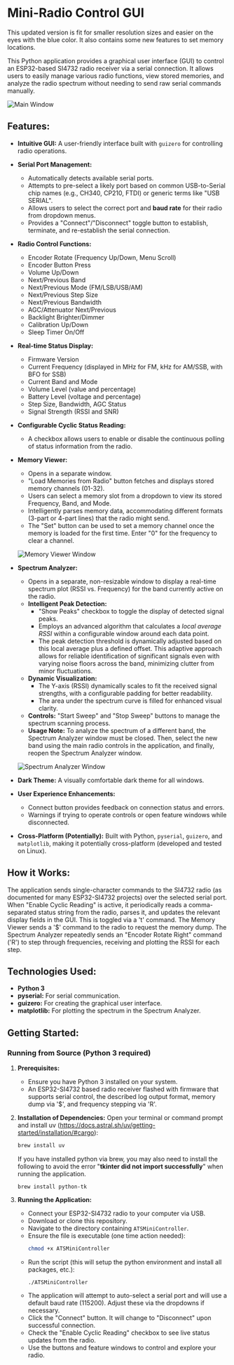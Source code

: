 # Mini-Radio Control GUI

This updated version is fit for smaller resolution sizes and easier on the eyes with the blue color.  It also contains some new features to set memory locations.

This Python application provides a graphical user interface (GUI) to control an ESP32-based SI4732 radio receiver via a serial connection. It allows users to easily manage various radio functions, view stored memories, and analyze the radio spectrum without needing to send raw serial commands manually.

![Main Window](screenshot.png)

## Features:

*   **Intuitive GUI:** A user-friendly interface built with `guizero` for controlling radio operations.
*   **Serial Port Management:**
    *   Automatically detects available serial ports.
    *   Attempts to pre-select a likely port based on common USB-to-Serial chip names (e.g., CH340, CP210, FTDI) or generic terms like "USB SERIAL".
    *   Allows users to select the correct port and **baud rate** for their radio from dropdown menus.
    *   Provides a "Connect"/"Disconnect" toggle button to establish, terminate, and re-establish the serial connection.
*   **Radio Control Functions:**
    *   Encoder Rotate (Frequency Up/Down, Menu Scroll)
    *   Encoder Button Press
    *   Volume Up/Down
    *   Next/Previous Band
    *   Next/Previous Mode (FM/LSB/USB/AM)
    *   Next/Previous Step Size
    *   Next/Previous Bandwidth
    *   AGC/Attenuator Next/Previous
    *   Backlight Brighter/Dimmer
    *   Calibration Up/Down
    *   Sleep Timer On/Off
*   **Real-time Status Display:**
    *   Firmware Version
    *   Current Frequency (displayed in MHz for FM, kHz for AM/SSB, with BFO for SSB)
    *   Current Band and Mode
    *   Volume Level (value and percentage)
    *   Battery Level (voltage and percentage)
    *   Step Size, Bandwidth, AGC Status
    *   Signal Strength (RSSI and SNR)
*   **Configurable Cyclic Status Reading:**
    *   A checkbox allows users to enable or disable the continuous polling of status information from the radio.
*   **Memory Viewer:**
    *   Opens in a separate window.
    *   "Load Memories from Radio" button fetches and displays stored memory channels (01-32).
    *   Users can select a memory slot from a dropdown to view its stored Frequency, Band, and Mode.
    *   Intelligently parses memory data, accommodating different formats (3-part or 4-part lines) that the radio might send.
    *   The "Set" button can be used to set a memory channel once the memory is loaded for the first time.  Enter "0" for the frequency to clear a channel.
      
      ![Memory Viewer Window](memory.png)
    
*   **Spectrum Analyzer:**
    *   Opens in a separate, non-resizable window to display a real-time spectrum plot (RSSI vs. Frequency) for the band currently active on the radio.
    *   **Intelligent Peak Detection:**
        *   "Show Peaks" checkbox to toggle the display of detected signal peaks.
        *   Employs an advanced algorithm that calculates a *local average RSSI* within a configurable window around each data point.
        *   The peak detection threshold is dynamically adjusted based on this local average plus a defined offset. This adaptive approach allows for reliable identification of significant signals even with varying noise floors across the band, minimizing clutter from minor fluctuations.
    *   **Dynamic Visualization:**
        *   The Y-axis (RSSI) dynamically scales to fit the received signal strengths, with a configurable padding for better readability.
        *   The area under the spectrum curve is filled for enhanced visual clarity.
    *   **Controls:** "Start Sweep" and "Stop Sweep" buttons to manage the spectrum scanning process.
    *   **Usage Note:** To analyze the spectrum of a different band, the Spectrum Analyzer window must be closed. Then, select the new band using the main radio controls in the application, and finally, reopen the Spectrum Analyzer window.
 
       ![Spectrum Analyzer Window](spectrum.png)
    
*   **Dark Theme:** A visually comfortable dark theme for all windows.
*   **User Experience Enhancements:**
    *   Connect button provides feedback on connection status and errors.
    *   Warnings if trying to operate controls or open feature windows while disconnected.
*   **Cross-Platform (Potentially):** Built with Python, `pyserial`, `guizero`, and `matplotlib`, making it potentially cross-platform (developed and tested on Linux).

## How it Works:

The application sends single-character commands to the SI4732 radio (as documented for many ESP32-SI4732 projects) over the selected serial port.
When "Enable Cyclic Reading" is active, it periodically reads a comma-separated status string from the radio, parses it, and updates the relevant display fields in the GUI. This is toggled via a 't' command.
The Memory Viewer sends a '$' command to the radio to request the memory dump.
The Spectrum Analyzer repeatedly sends an "Encoder Rotate Right" command ('R') to step through frequencies, receiving and plotting the RSSI for each step.

## Technologies Used:

*   **Python 3**
*   **pyserial:** For serial communication.
*   **guizero:** For creating the graphical user interface.
*   **matplotlib:** For plotting the spectrum in the Spectrum Analyzer.

## Getting Started:

### Running from Source (Python 3 required)

1.  **Prerequisites:**
    *   Ensure you have Python 3 installed on your system.
    *   An ESP32-SI4732 based radio receiver flashed with firmware that supports serial control, the described log output format, memory dump via '$', and frequency stepping via 'R'.

2.  **Installation of Dependencies:**
    Open your terminal or command prompt and install uv (https://docs.astral.sh/uv/getting-started/installation/#cargo):
    ```bash
    brew install uv
    ```
    If you have installed python via brew, you may also need to install the following to avoid the error "**tkinter did not import successfully**" when running the application.
    ```
    brew install python-tk
    ```

4.  **Running the Application:**
    *   Connect your ESP32-SI4732 radio to your computer via USB.
    *   Download or clone this repository.
    *   Navigate to the directory containing `ATSMiniController`.
    *   Ensure the file is executable (one time action needed):
        ```bash
        chmod +x ATSMiniController
        ```
    *   Run the script (this will setup the python environment and install all packages, etc.):
        ```
        ./ATSMiniController
        ```
    *   The application will attempt to auto-select a serial port and will use a default baud rate (115200). Adjust these via the dropdowns if necessary.
    *   Click the "Connect" button. It will change to "Disconnect" upon successful connection.
    *   Check the "Enable Cyclic Reading" checkbox to see live status updates from the radio.
    *   Use the buttons and feature windows to control and explore your radio.
